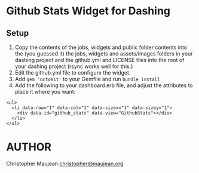 # Github Stats Widget for Dashing

## Setup

1. Copy the contents of the jobs, widgets and public folder contents into the (you guessed it)
   the jobs, widgets and assets/images folders in your dashing project and
   the github.yml and LICENSE files into the root of your dashing project
   (rsync works well for this.)
1. Edit the github.yml file to configure the widget.
1. Add ``` gem 'octokit' ``` to your Gemfile and run ``` bundle install ```
1. Add the following to your dashboard.erb file, and adjust the attributes to
   place it where you want:
```
<ul>
  <li data-row="1" data-col="1" data-sizex="1" data-sizey="1">
    <div data-id="github_stats" data-view="GithubStats"></div>
  </li>
</ul>
```

# AUTHOR

Christopher Maujean
christopher@maujean.org
